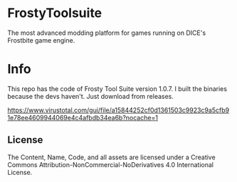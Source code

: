 # FrostyToolsuite
The most advanced modding platform for games running on DICE's Frostbite game engine.

# Info
This repo has the code of Frosty Tool Suite version 1.0.7. I built the binaries because the devs haven't. Just download from releases. 

https://www.virustotal.com/gui/file/a15844252cf0d1361503c9923c9a5cfb91e78ee4609944069e4c4afbdb34ea6b?nocache=1

## License
The Content, Name, Code, and all assets are licensed under a Creative Commons Attribution-NonCommercial-NoDerivatives 4.0 International License.
